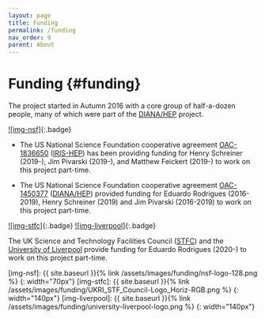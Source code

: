 ```yaml
---
layout: page
title: Funding
permalink: /funding
nav_order: 9
parent: About
---
```



# Funding {#funding}

The project started in Autumn 2016 with a core group of half-a-dozen people,
many of which were part of the [DIANA/HEP][] project.

[![img-nsf]][NSF]{:.badge}

- The US National Science Foundation cooperative agreement [OAC-1836650][] ([IRIS-HEP][])
has been providing funding for Henry Schreiner (2019-), Jim Pivarski (2019-),
and Matthew Feickert (2019-) to work on this project part-time.

- The US National Science Foundation cooperative agreement [OAC-1450377][] ([DIANA/HEP][])
provided funding for Eduardo Rodrigues (2016-2019), Henry Schreiner (2019)
and Jim Pivarski (2016-2019) to work on this project part-time.

[![img-stfc]][STFC]{:.badge}
[![img-liverpool]][UniversityOfLiverpool]{:.badge}

The UK Science and Technology Facilities Council ([STFC][]) and the
[University of Liverpool][UniversityOfLiverpool]
provide funding for Eduardo Rodrigues (2020-) to work on this project part-time.


[DIANA/HEP]: https://diana-hep.org/
[IRIS-HEP]: https://iris-hep.org/
[NSF]: https://nsf.gov/
[STFC]: https://stfc.ukri.org/
[UniversityOfLiverpool]: https://www.liverpool.ac.uk/
[OAC-1450377]: https://nsf.gov/awardsearch/showAward?AWD_ID=1450377
[OAC-1836650]: https://nsf.gov/awardsearch/showAward?AWD_ID=1836650
[img-nsf]: {{ site.baseurl }}{% link /assets/images/funding/nsf-logo-128.png %}
{: width="70px"}
[img-stfc]: {{ site.baseurl }}{% link /assets/images/funding/UKRI_STF_Council-Logo_Horiz-RGB.png %}
{: width="140px"}
[img-liverpool]: {{ site.baseurl }}{% link /assets/images/funding/university-liverpool-logo.png %}
{: width="140px"}
